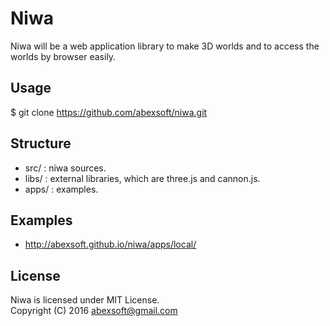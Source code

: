 # Niwa

Niwa will be a web application library to make 3D worlds and to access the worlds by browser easily. 

## Usage

   $ git clone https://github.com/abexsoft/niwa.git  

## Structure

   * src/           : niwa sources.   
   * libs/          : external libraries, which are three.js and cannon.js.
   * apps/          : examples.

## Examples

   * http://abexsoft.github.io/niwa/apps/local/

## License

Niwa is licensed under MIT License.  
Copyright (C) 2016 abexsoft@gmail.com  


